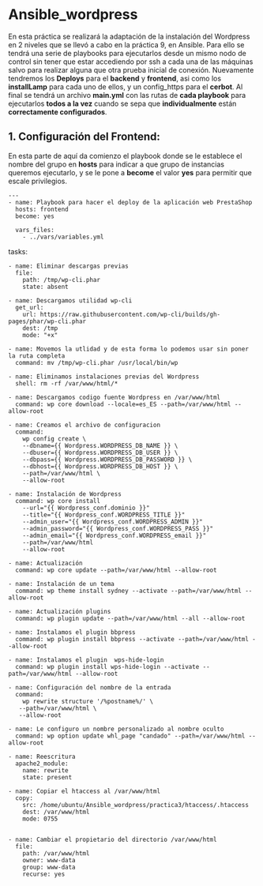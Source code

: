 # Ansible_wordpress

En esta práctica se realizará la adaptación de la instalación del Wordpress en 2 niveles que se llevó a cabo en la práctica 9, en Ansible.
Para ello se tendrá una serie de playbooks para ejecutarlos desde un mismo nodo de control sin tener que estar accediendo por ssh a cada una de las máquinas salvo
para realizar alguna que otra prueba inicial de conexión. Nuevamente tendremos los **Deploys** para el **backend** y **frontend**, asi como los **installLamp** para cada uno de ellos, y un config_https para el **cerbot**. Al final se tendrá un archivo **main.yml** con las rutas de **cada playbook** para ejecutarlos **todos a la vez** cuando se sepa que **individualmente** están **correctamente configurados**.

## 1. Configuración del Frontend:

En esta parte de aquí da comienzo el playbook donde se le establece el nombre del grupo en **hosts** para indicar a que grupo de instancias queremos ejecutarlo,
y se le pone a **become** el valor **yes** para permitir que escale privilegios.
```
---
- name: Playbook para hacer el deploy de la aplicación web PrestaShop
  hosts: frontend
  become: yes
```

```
  vars_files:
    - ../vars/variables.yml
```

  tasks:

    - name: Eliminar descargas previas
      file:
        path: /tmp/wp-cli.phar 
        state: absent
   
    - name: Descargamos utilidad wp-cli
      get_url:
        url: https://raw.githubusercontent.com/wp-cli/builds/gh-pages/phar/wp-cli.phar
        dest: /tmp
        mode: "+x"
    
    - name: Movemos la utlidad y de esta forma lo podemos usar sin poner la ruta completa
      command: mv /tmp/wp-cli.phar /usr/local/bin/wp
    
    - name: Eliminamos instalaciones previas del Wordpress
      shell: rm -rf /var/www/html/*
  
    - name: Descargamos codigo fuente Wordpress en /var/www/html
      command: wp core download --locale=es_ES --path=/var/www/html --allow-root
  
    - name: Creamos el archivo de configuracion
      command: 
        wp config create \
        --dbname={{ Wordpress.WORDPRESS_DB_NAME }} \
        --dbuser={{ Wordpress.WORDPRESS_DB_USER }} \
        --dbpass={{ Wordpress.WORDPRESS_DB_PASSWORD }} \
        --dbhost={{ Wordpress.WORDPRESS_DB_HOST }} \
        --path=/var/www/html \
        --allow-root

    - name: Instalación de Wordpress
      command: wp core install 
        --url="{{ Wordpress_conf.dominio }}" 
        --title="{{ Wordpress_conf.WORDPRESS_TITLE }}" 
        --admin_user="{{ Wordpress_conf.WORDPRESS_ADMIN }}"
        --admin_password="{{ Wordpress_conf.WORDPRESS_PASS }}" 
        --admin_email="{{ Wordpress_conf.WORDPRESS_email }}"
        --path=/var/www/html 
        --allow-root
    
    - name: Actualización
      command: wp core update --path=/var/www/html --allow-root

    - name: Instalación de un tema
      command: wp theme install sydney --activate --path=/var/www/html --allow-root

    - name: Actualización plugins
      command: wp plugin update --path=/var/www/html --all --allow-root 

    - name: Instalamos el plugin bbpress
      command: wp plugin install bbpress --activate --path=/var/www/html --allow-root

    - name: Instalamos el plugin  wps-hide-login
      command: wp plugin install wps-hide-login --activate --path=/var/www/html --allow-root

    - name: Configuración del nombre de la entrada
      command: 
        wp rewrite structure '/%postname%/' \
       --path=/var/www/html \
       --allow-root

    - name: Le configuro un nombre personalizado al nombre oculto
      command: wp option update whl_page "candado" --path=/var/www/html --allow-root

    - name: Reescritura
      apache2_module:
        name: rewrite
        state: present
   
    - name: Copiar el htaccess al /var/www/html
      copy:
        src: /home/ubuntu/Ansible_wordpress/practica3/htaccess/.htaccess
        dest: /var/www/html
        mode: 0755


    - name: Cambiar el propietario del directorio /var/www/html
      file:
        path: /var/www/html
        owner: www-data
        group: www-data
        recurse: yes
